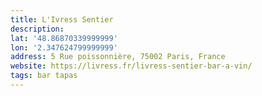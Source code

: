 ```yaml
---
title: L'Ivress Sentier
description:
lat: '48.86870339999999'
lon: '2.347624799999999'
address: 5 Rue poissonnière, 75002 Paris, France
website: https://livress.fr/livress-sentier-bar-a-vin/
tags: bar tapas
---
```


